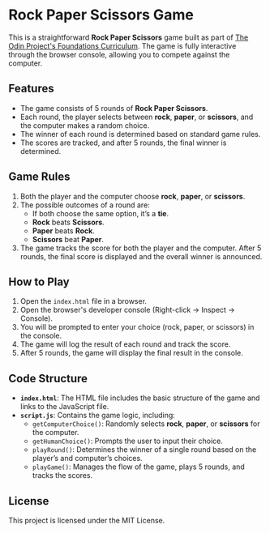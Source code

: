 # Rock Paper Scissors Game

This is a straightforward **Rock Paper Scissors** game built as part of [The Odin Project's Foundations Curriculum](https://www.theodinproject.com/lessons/foundations-rock-paper-scissors). The game is fully interactive through the browser console, allowing you to compete against the computer.

## Features
- The game consists of 5 rounds of **Rock Paper Scissors**.
- Each round, the player selects between **rock**, **paper**, or **scissors**, and the computer makes a random choice.
- The winner of each round is determined based on standard game rules.
- The scores are tracked, and after 5 rounds, the final winner is determined.

## Game Rules
1. Both the player and the computer choose **rock**, **paper**, or **scissors**.
2. The possible outcomes of a round are:
   - If both choose the same option, it’s a **tie**.
   - **Rock** beats **Scissors**.
   - **Paper** beats **Rock**.
   - **Scissors** beat **Paper**.
3. The game tracks the score for both the player and the computer. After 5 rounds, the final score is displayed and the overall winner is announced.

## How to Play
1. Open the `index.html` file in a browser.
2. Open the browser's developer console (Right-click → Inspect → Console).
3. You will be prompted to enter your choice (rock, paper, or scissors) in the console.
4. The game will log the result of each round and track the score.
5. After 5 rounds, the game will display the final result in the console.

## Code Structure
- **`index.html`**: The HTML file includes the basic structure of the game and links to the JavaScript file.
- **`script.js`**: Contains the game logic, including:
  - `getComputerChoice()`: Randomly selects **rock**, **paper**, or **scissors** for the computer.
  - `getHumanChoice()`: Prompts the user to input their choice.
  - `playRound()`: Determines the winner of a single round based on the player’s and computer’s choices.
  - `playGame()`: Manages the flow of the game, plays 5 rounds, and tracks the scores.

## License
This project is licensed under the MIT License.


